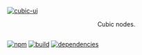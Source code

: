 [![cubic-ui](https://i.imgur.com/y38cUhF.png)](https://github.com/nexus-devs/cubic-ui)

<p align='center'UI rendering node for <a href='https://github.com/nexus-devs/cubic'>Cubic</a> nodes.</p>

##  

[![npm](https://img.shields.io/npm/v/cubic-ui.svg)](https://npmjs.org/cubic-ui)
[![build](https://ci.nexus-stats.com/api/badges/cubic-js/cubic-ui/status.svg)](https://ci.nexus-stats.com/cubic-js/cubic-ui)
[![dependencies](https://david-dm.org/cubic-js/cubic-ui.svg)](https://david-dm.org/cubic-js/cubic-ui)

<br>
<br>
